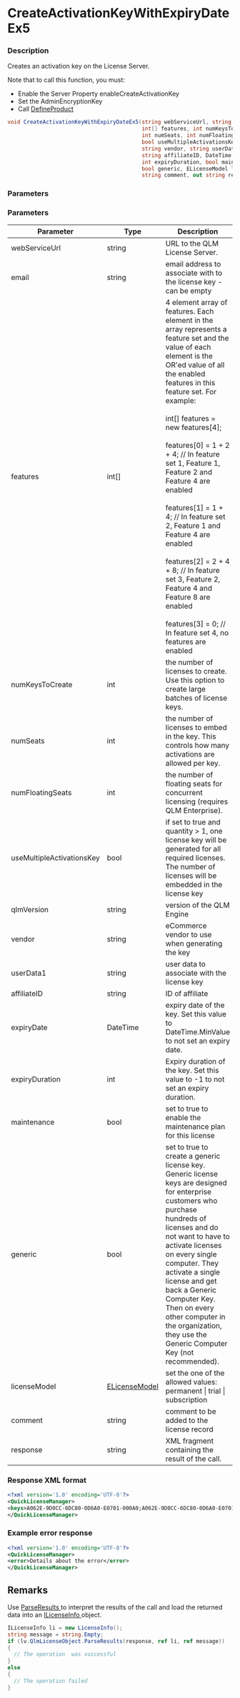 # CreateActivationKeyWithExpiryDateEx5

### Description

Creates an activation key on the License Server.

Note that to call this function, you must:

* Enable the Server Property enableCreateActivationKey
* Set the AdminEncryptionKey
* Call [DefineProduct](https://soraco.readme.io/reference/defineproduct)

```csharp
void CreateActivationKeyWithExpiryDateEx5(string webServiceUrl, string email, 
                                          int[] features, int numKeysToCreate, 
                                          int numSeats, int numFloatingSeats, 
                                          bool useMultipleActivationsKey, string qlmVersion, 
                                          string vendor, string userData1, 
                                          string affiliateID, DateTime expiryDate, 
                                          int expiryDuration, bool maintenance, 
                                          bool generic, ELicenseModel licenseModel, 
                                          string comment, out string response)
```

### Parameters

### Parameters

<table><thead><tr><th width="216">Parameter</th><th width="124">Type</th><th>Description</th></tr></thead><tbody><tr><td>webServiceUrl</td><td>string</td><td>URL to the QLM License Server.</td></tr><tr><td>email</td><td>string</td><td>email address to associate with to the license key - can be empty</td></tr><tr><td>features</td><td>int[]</td><td>4 element array of features. Each element in the array represents a feature set and the value of each element is the OR'ed value of all the enabled features in this feature set. For example:<br><br>int[] features = new features[4];<br><br>features[0] = 1 + 2 + 4; // In feature set 1, Feature 1, Feature 2 and Feature 4 are enabled<br><br>features[1] = 1 + 4; // In feature set 2, Feature 1 and Feature 4 are enabled<br><br>features[2] = 2 + 4 + 8; // In feature set 3, Feature 2, Feature 4 and Feature 8 are enabled<br><br>features[3] = 0; // In feature set 4, no features are enabled</td></tr><tr><td>numKeysToCreate</td><td>int</td><td>the number of licenses to create. Use this option to create large batches of license keys.</td></tr><tr><td>numSeats</td><td>int</td><td>the number of licenses to embed in the key. This controls how many activations are allowed per key.</td></tr><tr><td>numFloatingSeats</td><td>int</td><td>the number of floating seats for concurrent licensing (requires QLM Enterprise).</td></tr><tr><td>useMultipleActivationsKey</td><td>bool</td><td>if set to true and quantity > 1, one license key will be generated for all required licenses. The number of licenses will be embedded in the license key</td></tr><tr><td>qlmVersion</td><td>string</td><td>version of the QLM Engine</td></tr><tr><td>vendor</td><td>string</td><td>eCommerce vendor to use when generating the key</td></tr><tr><td>userData1</td><td>string</td><td>user data to associate with the license key</td></tr><tr><td>affiliateID</td><td>string</td><td>ID of affiliate</td></tr><tr><td>expiryDate</td><td>DateTime</td><td>expiry date of the key. Set this value to DateTime.MinValue to not set an expiry date.</td></tr><tr><td>expiryDuration</td><td>int</td><td>Expiry duration of the key. Set this value to -1 to not set an expiry duration.</td></tr><tr><td>maintenance</td><td>bool</td><td>set to true to enable the maintenance plan for this license</td></tr><tr><td>generic</td><td>bool</td><td>set to true to create a generic license key. Generic license keys are designed for enterprise customers who purchase hundreds of licenses and do not want to have to activate licenses on every single computer. They activate a single license and get back a Generic Computer Key. Then on every other computer in the organization, they use the Generic Computer Key (not recommended).</td></tr><tr><td>licenseModel</td><td><a href="https://soraco.readme.io/reference/elicensemodel">ELicenseModel</a></td><td>set the one of the allowed values: permanent | trial | subscription</td></tr><tr><td>comment</td><td>string</td><td>comment to be added to the license record</td></tr><tr><td>response</td><td>string</td><td>XML fragment containing the result of the call.</td></tr></tbody></table>

### Response XML format

```xml
<?xml version='1.0' encoding='UTF-8'?>
<QuickLicenseManager>
<keys>A062E-9D0CC-6DC80-0D6A0-E0701-000A0;A062E-9D0CC-6DC80-0D6A0-E0701-000A0</keys>
</QuickLicenseManager>
```

### Example error response

```xml
<?xml version='1.0' encoding='UTF-8'?>
<QuickLicenseManager>
<error>Details about the error</error>
</QuickLicenseManager>
```

## Remarks

Use [ParseResults ](https://soraco.readme.io/reference/parseresults)to interpret the results of the call and load the returned data into an [ILicenseInfo ](https://soraco.readme.io/reference/ilicenseinfo)object.

```c#
ILicenseInfo li = new LicenseInfo();
string message = string.Empty;
if (lv.QlmLicenseObject.ParseResults(response, ref li, ref message))
{
  // The operation  was successful	
}
else
{
  // The operation failed
}
```
